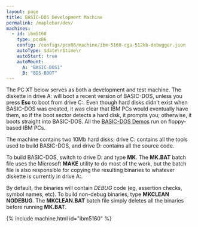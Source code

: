 ```yaml
---
layout: page
title: BASIC-DOS Development Machine
permalink: /maplebar/dev/
machines:
  - id: ibm5160
    type: pcx86
    config: /configs/pcx86/machine/ibm-5160-cga-512kb-debugger.json
    autoType: $date\r$time\r
    autoStart: true
    autoMount:
      A: "BASIC-DOS1"
      B: "BDS-BOOT"
---
```


The PC XT below serves as both a development and test machine.  The diskette
in drive A: will boot a recent version of BASIC-DOS, unless you press **Esc** to
boot from drive C:.  Even though hard disks didn't exist when BASIC-DOS was
created, it was clear that IBM PCs would eventually have them, so if the
boot sector detects a hard disk, it prompts you; otherwise, it boots straight
into BASIC-DOS.  All the [BASIC-DOS Demos](../) run on floppy-based IBM PCs.

The machine contains two 10Mb hard disks: drive C: contains all the tools used
to build BASIC-DOS, and drive D: contains all the source code.

To build BASIC-DOS, switch to drive D: and type **MK**. The **MK.BAT** batch
file uses the Microsoft **MAKE** utility to do most of the work, but the batch
file is also responsible for copying the resulting binaries to whatever diskette
is currently in drive A:.

By default, the binaries will contain *DEBUG* code (eg, assertion checks,
symbol names, etc).  To build non-debug binaries, type **MKCLEAN NODEBUG**.
The **MKCLEAN.BAT** batch file simply deletes all the binaries before running
**MK.BAT**.

{% include machine.html id="ibm5160" %}

